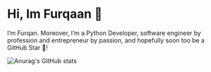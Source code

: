 <p align="center"><h1>Hi, Im Furqaan 👋</h1>I’m Furqan. Moreover, I’m a Python Developer, software engineer by profession and entrepreneur by passion, and hopefully soon too be a GitHub Star 🌟! 
</p>


![Anurag's GitHub stats](https://github-readme-stats.vercel.app/api?username=furqaan1232&show_icons=true&theme=dracula)
 

